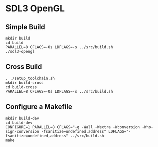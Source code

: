 # SDL3 OpenGL
## Simple Build
`mkdir build`  
`cd build`  
`PARALLEL=8 CFLAGS=-Os LDFLAGS=-s ../src/build.sh`  
`./sdl3-opengl`  

## Cross Build
`. ./setup_toolchain.sh`  
`mkdir build-cross`  
`cd build-cross`  
`PARALLEL=8 CFLAGS=-Os LDFLAGS=-s ../src/build.sh`  

## Configure a Makefile
`mkdir build-dev`  
`cd build-dev`  
`CONFIGURE=1 PARALLEL=8 CFLAGS="-g -Wall -Wextra -Wconversion -Wno-sign-conversion -fsanitize=undefined,address" LDFLAGS="-fsanitize=undefined,address" ../src/build.sh`  
`make`  
